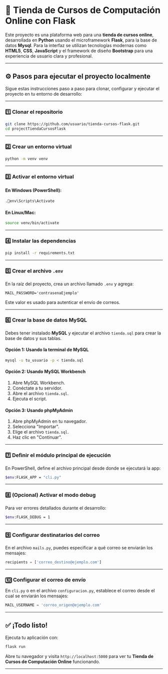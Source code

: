 
# 🛒 Tienda de Cursos de Computación Online con Flask


Este proyecto es una plataforma web para una **tienda de cursos online**, desarrollada en **Python** usando el microframework **Flask**, para la base de datos **Mysql**. Para la interfaz se utilizan tecnologías modernas como **HTML5**, **CSS**, **JavaScript** y el framework de diseño **Bootstrap** para una experiencia de usuario clara y profesional.


---

## ⚙️ Pasos para ejecutar el proyecto localmente

Sigue estas instrucciones paso a paso para clonar, configurar y ejecutar el proyecto en tu entorno de desarrollo:

---

### 1️⃣ Clonar el repositorio

```bash
git clone https://github.com/usuario/tienda-cursos-flask.git
cd projectTiendaCursosFlask
```

---

### 2️⃣ Crear un entorno virtual

```bash
python -m venv venv
```

---

### 3️⃣ Activar el entorno virtual

#### En Windows (PowerShell):

```bash
.env\Scripts\Activate
```

#### En Linux/Mac:

```bash
source venv/bin/activate
```

---

### 4️⃣ Instalar las dependencias

```bash
pip install -r requirements.txt
```

---

### 5️⃣ Crear el archivo `.env`

En la raíz del proyecto, crea un archivo llamado `.env` y agrega:

```env
MAIL_PASSWORD='contrasenaEjemplo'
```

Este valor es usado para autenticar el envío de correos.

---

### 6️⃣ Crear la base de datos MySQL

Debes tener instalado **MySQL** y ejecutar el archivo `tienda.sql` para crear la base de datos y sus tablas.

#### Opción 1: Usando la terminal de MySQL

```bash
mysql -u tu_usuario -p < tienda.sql
```

#### Opción 2: Usando MySQL Workbench

1. Abre MySQL Workbench.
2. Conéctate a tu servidor.
3. Abre el archivo `tienda.sql`.
4. Ejecuta el script.

#### Opción 3: Usando phpMyAdmin

1. Abre phpMyAdmin en tu navegador.
2. Selecciona "Importar".
3. Elige el archivo `tienda.sql`.
4. Haz clic en "Continuar".

---

### 7️⃣ Definir el módulo principal de ejecución

En PowerShell, define el archivo principal desde donde se ejecutará la app:

```bash
$env:FLASK_APP = "cli.py"
```

---

### 8️⃣ (Opcional) Activar el modo debug

Para ver errores detallados durante el desarrollo:

```bash
$env:FLASK_DEBUG = 1
```

---

### 9️⃣ Configurar destinatarios del correo

En el archivo `mails.py`, puedes especificar a qué correo se enviarán los mensajes:

```python
recipients = ['correo_destino@ejemplo.com']
```

---

### 🔟 Configurar el correo de envío

En `cli.py` o en el archivo `configuracion.py`, establece el correo desde el cual se enviarán los mensajes:

```python
MAIL_USERNAME = 'correo_origen@ejemplo.com'
```

---

## ✅ ¡Todo listo!

Ejecuta tu aplicación con:

```bash
flask run
```

Abre tu navegador y visita `http://localhost:5000` para ver tu **Tienda de Cursos de Computación Online** funcionando.

---
